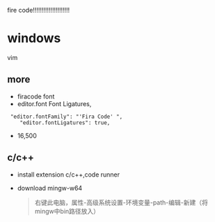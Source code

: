 fire code!!!!!!!!!!!!!!!!!!!!!
# windows

vim

## more

- firacode font
- editor.font Font Ligatures,
```
 "editor.fontFamily": "'Fira Code' ",
    "editor.fontLigatures": true,
```
- 16,500

## c/c++

- install extension c/c++,code runner
- download mingw-w64

    > 右键此电脑，属性-高级系统设置-环境变量-path-编辑-新建（将mingw中bin路径放入）
